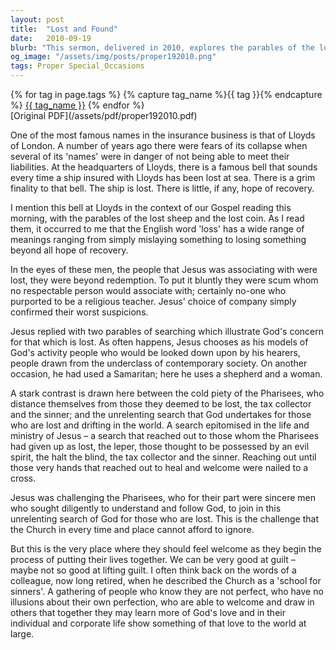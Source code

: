 ```yaml
---
layout: post
title:  "Lost and Found"
date:   2010-09-19
blurb: "This sermon, delivered in 2010, explores the parables of the lost sheep and the lost coin, illustrating God's unrelenting search for those who are lost. It contrasts the exclusionary spirituality of the Pharisees with Jesus' inclusive approach, challenging the Church to reflect the latter. The sermon also encourages the Church to be a welcoming place for all, especially those on the margins of society."
og_image: "/assets/img/posts/proper192010.png"
tags: Proper Special_Occasions
---    
```

<div class="tag-pills">
  {% for tag in page.tags %}
    {% capture tag_name %}{{ tag }}{% endcapture %}
    <a href="{{ site.baseurl }}/tag/{{ tag_name | slugify }}" class="tag-pill">{{ tag_name }}</a>
  {% endfor %}
</div>
[Original PDF](/assets/pdf/proper192010.pdf)

One of the most famous names in the insurance business is that of Lloyds of London. A number of years ago there were fears of its collapse when several of its 'names' were in danger of not being able to meet their liabilities. At the headquarters of Lloyds, there is a famous bell that sounds every time a ship insured with Lloyds has been lost at sea. There is a grim finality to that bell. The ship is lost. There is little, if any, hope of recovery.

I mention this bell at Lloyds in the context of our Gospel reading this morning, with the parables of the lost sheep and the lost coin. As I read them, it occurred to me that the English word 'loss' has a wide range of meanings ranging from simply mislaying something to losing something beyond all hope of recovery.

In the eyes of these men, the people that Jesus was associating with were lost, they were beyond redemption. To put it bluntly they were scum whom no respectable person would associate with; certainly no-one who purported to be a religious teacher. Jesus' choice of company simply confirmed their worst suspicions.

Jesus replied with two parables of searching which illustrate God's concern for that which is lost. As often happens, Jesus chooses as his models of God's activity people who would be looked down upon by his hearers, people drawn from the underclass of contemporary society. On another occasion, he had used a Samaritan; here he uses a shepherd and a woman.

A stark contrast is drawn here between the cold piety of the Pharisees, who distance themselves from those they deemed to be lost, the tax collector and the sinner; and the unrelenting search that God undertakes for those who are lost and drifting in the world. A search epitomised in the life and ministry of Jesus – a search that reached out to those whom the Pharisees had given up as lost, the leper, those thought to be possessed by an evil spirit, the halt the blind, the tax collector and the sinner. Reaching out until those very hands that reached out to heal and welcome were nailed to a cross.

Jesus was challenging the Pharisees, who for their part were sincere men who sought diligently to understand and follow God, to join in this unrelenting search of God for those who are lost. This is the challenge that the Church in every time and place cannot afford to ignore.

But this is the very place where they should feel welcome as they begin the process of putting their lives together. We can be very good at guilt – maybe not so good at lifting guilt. I often think back on the words of a colleague, now long retired, when he described the Church as a 'school for sinners'. A gathering of people who know they are not perfect, who have no illusions about their own perfection, who are able to welcome and draw in others that together they may learn more of God's love and in their individual and corporate life show something of that love to the world at large.
